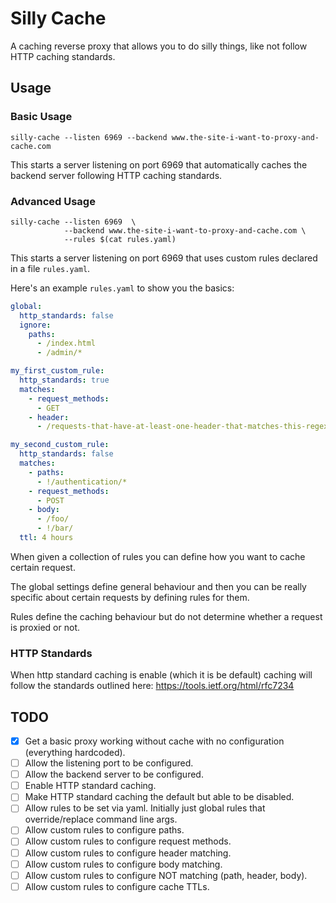 # Silly Cache

A caching reverse proxy that allows you to do silly things, like not follow HTTP caching standards.

## Usage

### Basic Usage

```
silly-cache --listen 6969 --backend www.the-site-i-want-to-proxy-and-cache.com
```

This starts a server listening on port 6969 that automatically caches the backend server following HTTP caching standards.


### Advanced Usage

```
silly-cache --listen 6969  \
            --backend www.the-site-i-want-to-proxy-and-cache.com \
            --rules $(cat rules.yaml)
```  

This starts a server listening on port 6969 that uses custom rules declared in a file `rules.yaml`.


Here's an example `rules.yaml` to show you the basics:

```yaml
global:
  http_standards: false
  ignore:
    paths:
      - /index.html
      - /admin/*

my_first_custom_rule:
  http_standards: true
  matches:
    - request_methods:
      - GET
    - header:
      - /requests-that-have-at-least-one-header-that-matches-this-regex-will-be-cached/

my_second_custom_rule:
  http_standards: false
  matches:
    - paths:
      - !/authentication/*
    - request_methods:
      - POST
    - body:
      - /foo/
      - !/bar/
  ttl: 4 hours
```

When given a collection of rules you can define how you want to cache certain request.

The global settings define general behaviour and then you can be really specific about certain requests by defining rules for them.

Rules define the caching behaviour but do not determine whether a request is proxied or not.

### HTTP Standards

When http standard caching is enable (which it is be default) caching will follow the standards outlined here: https://tools.ietf.org/html/rfc7234

## TODO

- [x] Get a basic proxy working without cache with no configuration (everything hardcoded).
- [ ] Allow the listening port to be configured.
- [ ] Allow the backend server to be configured.
- [ ] Enable HTTP standard caching.
- [ ] Make HTTP standard caching the default but able to be disabled.
- [ ] Allow rules to be set via yaml. Initially just global rules that override/replace command line args.
- [ ] Allow custom rules to configure paths.
- [ ] Allow custom rules to configure request methods.
- [ ] Allow custom rules to configure header matching.
- [ ] Allow custom rules to configure body matching.
- [ ] Allow custom rules to configure NOT matching (path, header, body). 
- [ ] Allow custom rules to configure cache TTLs. 
